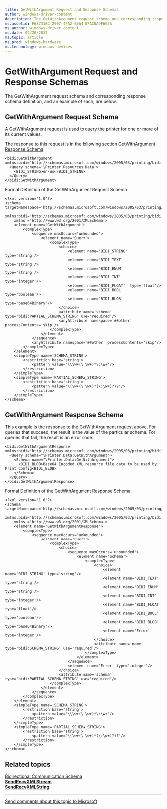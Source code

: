```yaml
---
title: GetWithArgument Request and Response Schemas
author: windows-driver-content
description: The GetWithArgument request schema and corresponding response schema definition, and an example of each, are below.
ms.assetid: F68731BC-2907-4FA2-B5A4-0FAC0A9F663A
ms.author: windows-driver-content
ms.date: 04/20/2017
ms.topic: article
ms.prod: windows-hardware
ms.technology: windows-devices
---
```


# GetWithArgument Request and Response Schemas


The GetWithArgument request schema and corresponding response schema definition, and an example of each, are below.

## GetWithArgument Request Schema


A GetWithArgument request is used to query the printer for one or more of its current values.

The response to this request is in the following section [GetWithArgument Response Schema](#getwithargument-response-schema).

``` syntax
<bidi:GetWithArgument xmlns:bidi='http://schemas.microsoft.com/windows/2005/03/printing/bidi'>
  <Query schema='\Printer.Resources:Data'>
    <BIDI_STRING>en-us</BIDI_STRING>
  </Query>
</bidi:GetWithArgument>
```

Formal Definition of the GetWithArgument Request Schema

``` syntax
<?xml version='1.0'?>  
<schema targetNamespace='http://schemas.microsoft.com/windows/2005/03/printing/bidi'  
    xmlns:bidi='http://schemas.microsoft.com/windows/2005/03/printing/bidi'   
    xmlns ='http://www.w3.org/2001/XMLSchema'>  
    <element name='GetWithArgument'>  
        <complexType>  
            <sequence maxOccurs='unbounded'>  
                <element name='Query'>  
                    <complexType>  
                        <choice>  
                            <element name='BIDI_STRING' type='string'/>  
                            <element name='BIDI_TEXT'   type='string'/>  
                            <element name='BIDI_ENUM'   type='string'/>  
                            <element name='BIDI_INT'    type='integer'/>  
                            <element name='BIDI_FLOAT'  type='float'/>  
                            <element name='BIDI_BOOL'   type='boolean'/>  
                            <element name='BIDI_BLOB'   type='base64Binary'/>  
                        </choice>  
                        <attribute name='schema' type='bidi:PARTIAL_SCHEMA_STRING' use='required'/>  
                        <anyAttribute namespace='##other' processContents='skip'/>  
                    </complexType>  
                </element>  
            </sequence>  
            <anyAttribute namespace='##other' processContents='skip'/>  
        </complexType>  
    </element>  
    <simpleType name='SCHEMA_STRING'>  
        <restriction base='string'>  
            <pattern value='\\\w+(\.\w+)*\:\w+'/>  
        </restriction>  
    </simpleType>  
    <simpleType name='PARTIAL_SCHEMA_STRING'>  
        <restriction base='string'>  
            <pattern value='\(\w+(\.\w+)*(\:\w+)?)?'/>  
        </restriction>  
    </simpleType>   
</schema>
```

## GetWithArgument Response Schema


This example is the response to the GetWithArgument request above. For queries that succeed, the result is the value of the particular schema. For queries that fail, the result is an error code.

``` syntax
<bidi:GetWithArgumentResponse xmlns:bidi="http://schemas.microsoft.com/windows/2005/03/printing/bidi">
  <Query schema="\Printer.Data:GetWithArgument">
    <Schema name="\Printer.Data:GetWithArgument">
      <BIDI_BLOB>Base64 Encoded XML resource file data to be used by Print Config<BIDI_BLOB>
    </Schema>
  </Query>
</bidi:GetWithArgumentResponse>
```

Formal Definition of the GetWithArgument Response Schema

``` syntax
<?xml version='1.0'?>  
<schema targetNamespace='http://schemas.microsoft.com/windows/2005/03/printing/bidi'  
    xmlns:bidi='http://schemas.microsoft.com/windows/2005/03/printing/bidi'   
    xmlns ='http://www.w3.org/2001/XMLSchema'>  
    <element name='GetWithArgumentResponse'>  
        <complexType>  
            <sequence maxOccurs='unbounded'>  
                <element name='Query'>  
                    <complexType>  
                        <choice>  
                            <sequence maxOccurs='unbounded'>  
                                <element name='Schema'>  
                                    <complexType>  
                                        <choice>  
                                            <element name='BIDI_STRING' type='string'/>  
                                            <element name='BIDI_TEXT'   type='string'/>  
                                            <element name='BIDI_ENUM'   type='string'/>  
                                            <element name='BIDI_INT'    type='integer'/>  
                                            <element name='BIDI_FLOAT'  type='float'/>  
                                            <element name='BIDI_BOOL'   type='boolean'/>  
                                            <element name='BIDI_BLOB'   type='base64Binary'/>  
                                            <element name='Error'       type='integer'/>  
                                        </choice>  
                                        <attribute name='name' type='bidi:SCHEMA_STRING' use='required'/>  
                                    </complexType>  
                                </element>  
                            </sequence>  
                            <element name='Error' type='integer'/>  
                        </choice>  
                        <attribute name='schema' type='bidi:PARTIAL_SCHEMA_STRING' use='required'/>  
                    </complexType>  
                </element>  
            </sequence>  
        </complexType>  
    </element>  
    <simpleType name='SCHEMA_STRING'>  
        <restriction base='string'>  
            <pattern value='\\\w+(\.\w+)*\:\w+'/>  
        </restriction>  
    </simpleType>  
    <simpleType name='PARTIAL_SCHEMA_STRING'>  
        <restriction base='string'>  
            <pattern value='\(\w+(\.\w+)*(\:\w+)?)?'/>  
        </restriction>  
    </simpleType>    
</schema>
```

## Related topics
[Bidirectional Communication Schema](bidirectional-communication-schema.md)  
[**SendRecvXMLStream**](https://msdn.microsoft.com/library/windows/hardware/dd144983)  
[**SendRecvXMLString**](https://msdn.microsoft.com/library/windows/hardware/dd144984)  

--------------------
[Send comments about this topic to Microsoft](mailto:wsddocfb@microsoft.com?subject=Documentation%20feedback%20%5Bprint\print%5D:%20GetWithArgument%20Request%20and%20Response%20Schemas%20%20RELEASE:%20%289/1/2016%29&body=%0A%0APRIVACY%20STATEMENT%0A%0AWe%20use%20your%20feedback%20to%20improve%20the%20documentation.%20We%20don't%20use%20your%20email%20address%20for%20any%20other%20purpose,%20and%20we'll%20remove%20your%20email%20address%20from%20our%20system%20after%20the%20issue%20that%20you're%20reporting%20is%20fixed.%20While%20we're%20working%20to%20fix%20this%20issue,%20we%20might%20send%20you%20an%20email%20message%20to%20ask%20for%20more%20info.%20Later,%20we%20might%20also%20send%20you%20an%20email%20message%20to%20let%20you%20know%20that%20we've%20addressed%20your%20feedback.%0A%0AFor%20more%20info%20about%20Microsoft's%20privacy%20policy,%20see%20http://privacy.microsoft.com/default.aspx. "Send comments about this topic to Microsoft")


